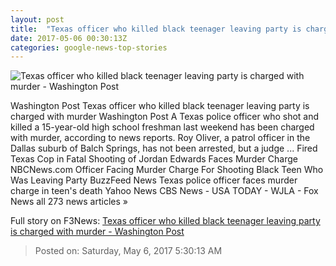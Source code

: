 ```yaml
---
layout: post
title:  "Texas officer who killed black teenager leaving party is charged with murder - Washington Post"
date: 2017-05-06 00:30:13Z
categories: google-news-top-stories
---
```


![Texas officer who killed black teenager leaving party is charged with murder - Washington Post](https://img.washingtonpost.com/rf/image_1484w/2010-2019/Wires/Videos/201705/Reuters/Images/2017-05-03T112116Z_2_OV6FAI0GV_RTRMADC_0_TEXAS-SHOOTING.jpg)

Washington Post Texas officer who killed black teenager leaving party is charged with murder Washington Post A Texas police officer who shot and killed a 15-year-old high school freshman last weekend has been charged with murder, according to news reports. Roy Oliver, a patrol officer in the Dallas suburb of Balch Springs, has not been arrested, but a judge ... Fired Texas Cop in Fatal Shooting of Jordan Edwards Faces Murder Charge NBCNews.com Officer Facing Murder Charge For Shooting Black Teen Who Was Leaving Party BuzzFeed News Texas police officer faces murder charge in teen's death Yahoo News CBS News - USA TODAY - WJLA - Fox News all 273 news articles »


Full story on F3News: [Texas officer who killed black teenager leaving party is charged with murder - Washington Post](http://www.f3nws.com/n/exedx)

> Posted on: Saturday, May 6, 2017 5:30:13 AM
